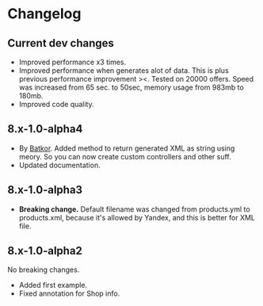 # Changelog

## Current dev changes

- Improved performance x3 times.
- Improved performance when generates alot of data. This is plus previous performance improvement ><. Tested on 20000 offers. Speed was increased from 65 sec. to 50sec, memory usage from 983mb to 180mb.
- Improved code quality.

## 8.x-1.0-alpha4

- By [Batkor](https://github.com/Niklan/yandex_yml/issues/1). Added method to return generated XML as string using meory. So you can now create custom controllers and other suff.
- Updated documentation.

## 8.x-1.0-alpha3

- **Breaking change.** Default filename was changed from products.yml to products.xml, because it's allowed by Yandex, and this is better for XML file.

## 8.x-1.0-alpha2

No breaking changes.

- Added first example.
- Fixed annotation for Shop info.